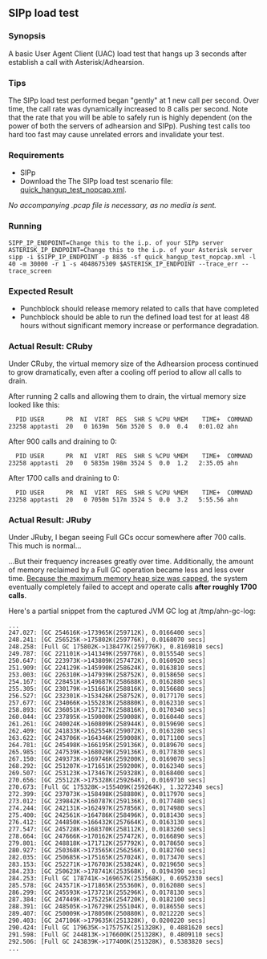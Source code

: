 ## SIPp load test


### Synopsis

A basic User Agent Client (UAC) load test that hangs up 3 seconds after establish a call with Asterisk/Adhearsion.


### Tips

The SIPp load test performed began "gently" at 1 new call per second.  Over time, the call rate was dynamically increased to 8 calls per second.  Note that the rate that you will be able to safely run is highly dependent (on the power of both the servers of adhearsion and SIPp).  Pushing test calls too hard too fast may cause unrelated errors and invalidate your test.


### Requirements

* SIPp
* Download the The SIPp load test scenario file: [quick_hangup_test_nopcap.xml](quick_hangup_test_nopcap.xml).

_No accompanying .pcap file is necessary, as no media is sent._


### Running

    SIPP_IP_ENDPOINT=Change this to the i.p. of your SIPp server
    ASTERISK_IP_ENDPOINT=Change this to the i.p. of your Asterisk server
    sipp -i $SIPP_IP_ENDPOINT -p 8836 -sf quick_hangup_test_nopcap.xml -l 40 -m 30000 -r 1 -s 4048675309 $ASTERISK_IP_ENDPOINT --trace_err --trace_screen


### Expected Result

* Punchblock should release memory related to calls that have completed
* Punchblock should be able to run the defined load test for at least 48 hours without significant memory increase or performance degradation.

### Actual Result: CRuby

Under CRuby, the virtual memory size of the Adhearsion process continued to grow dramatically, even after a cooling off period to allow all calls to drain.

After running 2 calls and allowing them to drain, the virtual memory size looked like this:

      PID USER      PR  NI  VIRT  RES  SHR S %CPU %MEM    TIME+  COMMAND
    23258 apptasti  20   0 1639m  56m 3520 S  0.0  0.4   0:01.02 ahn

After 900 calls and draining to 0:

      PID USER      PR  NI  VIRT  RES  SHR S %CPU %MEM    TIME+  COMMAND
    23258 apptasti  20   0 5835m 198m 3524 S  0.0  1.2   2:35.05 ahn

After 1700 calls and draining to 0:

      PID USER      PR  NI  VIRT  RES  SHR S %CPU %MEM    TIME+  COMMAND
    23258 apptasti  20   0 7050m 517m 3524 S  0.0  3.2   5:55.56 ahn

### Actual Result: JRuby

Under JRuby, I began seeing Full GCs occur somewhere after 700 calls.  This much is normal...

...But their frequency increases greatly over time.  Additionally, the amount of memory reclaimed by a Full GC operation became less and less over time.  [Because the maximum memory heap size was capped](/environments/jruby-1.7.4/README.md#environment-variables), the system eventually completely failed to accept and operate calls **after roughly 1700 calls**.

Here's a partial snippet from the captured JVM GC log at /tmp/ahn-gc-log:

    ...
    247.027: [GC 254616K->173965K(259712K), 0.0166400 secs]
    248.241: [GC 256525K->175802K(259776K), 0.0168070 secs]
    248.258: [Full GC 175802K->138477K(259776K), 0.8169810 secs]
    249.787: [GC 221101K->141349K(259776K), 0.0155540 secs]
    250.647: [GC 223973K->143809K(257472K), 0.0160920 secs]
    251.909: [GC 224129K->145990K(258624K), 0.0163810 secs]
    253.003: [GC 226310K->147939K(258752K), 0.0158650 secs]
    254.167: [GC 228451K->149687K(258688K), 0.0162880 secs]
    255.305: [GC 230179K->151661K(258816K), 0.0156680 secs]
    256.527: [GC 232301K->153426K(258752K), 0.0177170 secs]
    257.677: [GC 234066K->155283K(258880K), 0.0162310 secs]
    258.893: [GC 236051K->157127K(258816K), 0.0170340 secs]
    260.044: [GC 237895K->159000K(259008K), 0.0160440 secs]
    261.261: [GC 240024K->160809K(258944K), 0.0159690 secs]
    262.409: [GC 241833K->162554K(259072K), 0.0163280 secs]
    263.622: [GC 243706K->164346K(259008K), 0.0171100 secs]
    264.781: [GC 245498K->166195K(259136K), 0.0189670 secs]
    265.985: [GC 247539K->168029K(259136K), 0.0177830 secs]
    267.150: [GC 249373K->169746K(259200K), 0.0169070 secs]
    268.292: [GC 251207K->171651K(259200K), 0.0162340 secs]
    269.507: [GC 253123K->173467K(259328K), 0.0168400 secs]
    270.656: [GC 255122K->175328K(259264K), 0.0169710 secs]
    270.673: [Full GC 175328K->155409K(259264K), 1.3272340 secs]
    272.399: [GC 237073K->158498K(258880K), 0.0117970 secs]
    273.012: [GC 239842K->160787K(259136K), 0.0177480 secs]
    274.244: [GC 242131K->162497K(257856K), 0.0174980 secs]
    275.400: [GC 242561K->164786K(258496K), 0.0181430 secs]
    276.412: [GC 244850K->166432K(257664K), 0.0163130 secs]
    277.547: [GC 245728K->168370K(258112K), 0.0183260 secs]
    278.664: [GC 247666K->170162K(257472K), 0.0166890 secs]
    279.801: [GC 248818K->171712K(257792K), 0.0178650 secs]
    280.927: [GC 250368K->173565K(256256K), 0.0182760 secs]
    282.035: [GC 250685K->175165K(257024K), 0.0173470 secs]
    283.153: [GC 252271K->176703K(253824K), 0.0219650 secs]
    284.233: [GC 250623K->178741K(253568K), 0.0194390 secs]
    284.253: [Full GC 178741K->169657K(253568K), 0.6952330 secs]
    285.578: [GC 243571K->171865K(255360K), 0.0162080 secs]
    286.299: [GC 245593K->173721K(255296K), 0.0178130 secs]
    287.384: [GC 247449K->175225K(254720K), 0.0182100 secs]
    288.391: [GC 248505K->176729K(255104K), 0.0186550 secs]
    289.407: [GC 250009K->178050K(250880K), 0.0212220 secs]
    290.403: [GC 247106K->179635K(251328K), 0.0200220 secs]
    290.424: [Full GC 179635K->175757K(251328K), 0.4881620 secs]
    291.598: [Full GC 244813K->176600K(251328K), 0.4809110 secs]
    292.506: [Full GC 243839K->177400K(251328K), 0.5383820 secs]
    ...



